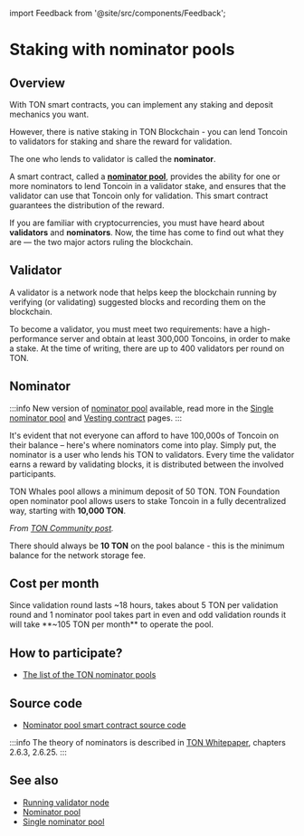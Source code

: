 import Feedback from '@site/src/components/Feedback';

# Staking with nominator pools

## Overview

With TON smart contracts, you can implement any staking and deposit mechanics you want.

However, there is native staking in TON Blockchain - you can lend Toncoin to validators for staking and share the reward for validation.

The one who lends to validator is called the **nominator**.

A smart contract, called a [**nominator pool**](/v3/documentation/smart-contracts/contracts-specs/nominator-pool), provides the ability for one or more nominators to lend Toncoin in a validator stake, and ensures that the validator can use that Toncoin only for validation. This smart contract guarantees the distribution of the reward.

If you are familiar with cryptocurrencies, you must have heard about **validators** and **nominators**. Now, the time has come to find out what they are — the two major actors ruling the blockchain.

## Validator

A validator is a network node that helps keep the blockchain running by verifying (or validating) suggested blocks and recording them on the blockchain.

To become a validator, you must meet two requirements: have a high-performance server and obtain at least 300,000 Toncoins, in order to make a stake. At the time of writing, there are up to 400 validators per round on TON.

## Nominator

:::info
New version of [nominator pool](/v3/documentation/smart-contracts/contracts-specs/nominator-pool/) available, read more in the [Single nominator pool](/v3/documentation/smart-contracts/contracts-specs/single-nominator-pool/) and [Vesting contract](/v3/documentation/smart-contracts/contracts-specs/vesting-contract/) pages.
:::

It's evident that not everyone can afford to have 100,000s of Toncoin on their balance – here's where nominators come into play. Simply put, the nominator is a user who lends his TON to validators. Every time the validator earns a reward by validating blocks, it is distributed between the involved participants.

TON Whales pool allows a minimum deposit of 50 TON. TON Foundation open nominator pool allows users to stake Toncoin in a fully decentralized way, starting with **10,000 TON**.

_From [TON Community post](https://t.me/toncoin/543)._

There should always be **10 TON** on the pool balance - this is the minimum balance for the network storage fee.

## Cost per month

Since validation round lasts ~18 hours, takes about 5 TON per validation round and 1 nominator pool takes part in even and odd validation rounds it will take **~105 TON per month** to operate the pool.

## How to participate?

- [The list of the TON nominator pools](https://tonvalidators.org/)

## Source code

- [Nominator pool smart contract source code](https://github.com/ton-blockchain/nominator-pool)

:::info
The theory of nominators is described in [TON Whitepaper](https://docs.ton.org/ton.pdf), chapters 2.6.3, 2.6.25.
:::

## See also 
- [Running validator node](/v3/guidelines/nodes/running-nodes/validator-node)
- [Nominator pool](/v3/documentation/smart-contracts/contracts-specs/nominator-pool/)
- [Single nominator pool](/v3/documentation/smart-contracts/contracts-specs/single-nominator-pool/)
<Feedback />

